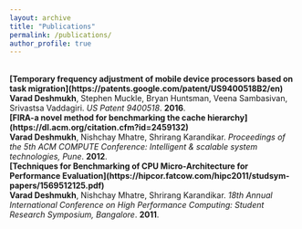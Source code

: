 ```yaml
---
layout: archive
title: "Publications"
permalink: /publications/
author_profile: true
---
```


<br>
<b>[Temporary frequency adjustment of mobile device processors based on task migration](https://patents.google.com/patent/US9400518B2/en)</b> <br> 
<b>Varad Deshmukh</b>, Stephen Muckle, Bryan Huntsman, Veena Sambasivan, Srivastsa Vaddagiri.
<i>US Patent 9400518</i>. <b>2016</b>.

<br>
<b>[FIRA-a novel method for benchmarking the cache hierarchy](https://dl.acm.org/citation.cfm?id=2459132)</b> <br> 
<b>Varad Deshmukh</b>, Nishchay Mhatre, Shrirang Karandikar.
<i>Proceedings of the 5th ACM COMPUTE Conference: Intelligent & scalable system technologies, Pune</i>. <b>2012</b>.

<br>
<b>[Techniques for Benchmarking of CPU Micro-Architecture for Performance Evaluation](https://hipcor.fatcow.com/hipc2011/studsym-papers/1569512125.pdf)</b> <br> 
<b>Varad Deshmukh</b>, Nishchay Mhatre, Shrirang Karandikar.
<i>18th Annual International Conference on High Performance Computing: Student Research Symposium, Bangalore</i>. <b>2011</b>.
